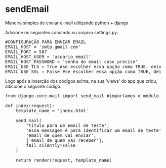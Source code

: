 # sendEmail
Maneira simples de enviar e-mail utilizando python + django

Adicione os seguintes comando no arquivo settings.py:

<pre>
#CONFIGURAÇÃO PARA ENVIAR EMAIL
EMAIL_HOST = 'smtp.gmail.com'
EMAIL_PORT = 587
EMAIL_HOST_USER = 'usuario email'
EMAIL_HOST_PASSWORD = 'senha do email caso precise'
EMAIL_USE_TLS = True #se escolher essa opção como TRUE, deixe a de baixo como FALSE
EMAIL_USE_SSL = False #se escolher essa opção como TRUE, deixe a de cima como FALSE
</pre>

Logo após a inserção dos códigos acima, na sua 'views' do app que criou, adicione o seguinte código:

<pre>
from django.core.mail import send_mail #importamos o módulo para enviarmos email

def index(request):
    template_name = 'index.html'

    send_mail(
        'título para um email de teste',
        'essa mensagem é para identificar um email de teste',
        'email de quem vai enviar',
        ['email de quem vai receber'],
        fail_silently=False
    )

    return render(request, template_name)
    
</pre>
